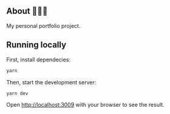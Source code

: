 ## About 👨🏻‍💻

My personal portfolio project.

## Running locally

First, install dependecies:

```bash
yarn
```

Then, start the development server:

```bash
yarn dev
```

Open [http://localhost:3009](http://localhost:3009) with your browser to see the result.
